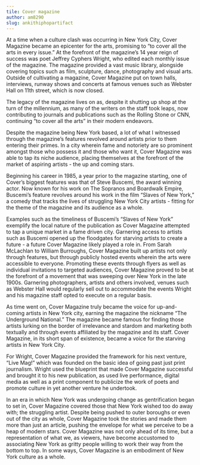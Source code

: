 ```yaml
---
tile: Cover magazine
author: am8290
slug: ankithiphopartifact
---
```


At a time when a culture clash was occurring in New York City, Cover Magazine became an epicenter for the arts, promising to “to cover all the arts in every issue.” At the forefront of the magazine’s 14 year reign of success was poet Jeffrey Cyphers Wright, who edited each monthly issue of the magazine. The magazine provided a vast music library, alongside covering topics such as film, sculpture, dance, photography and visual arts. Outside of cultivating a magazine, Cover Magazine put on town halls, interviews, runway shows and concerts at famous venues such as Webster Hall on 11th street, which is now closed.

The legacy of the magazine lives on as, despite it shutting up shop at the turn of the millennium, as many of the writers on the staff took leaps, now contributing to journals and publications such as the Rolling Stone or CNN, continuing “to cover all the arts” in their modern endeavors.

Despite the magazine being New York based, a lot of what I witnessed through the magazine’s features revolved around artists prior to them entering their primes. In a city wherein fame and notoriety are so prominent amongst those who possess it and those who want it, Cover Magazine was able to tap its niche audience, placing themselves at the forefront of the market of aspiring artists - the up and coming stars.

Beginning his career in 1985, a year prior to the magazine starting, one of Cover’s biggest features was that of Steve Buscemi, the award winning actor. Now known for his work on The Sopranos and Boardwalk Empire, Buscemi’s feature revolves around his work in the film “Slaves of New York,” a comedy that tracks the lives of struggling New York City artists - fitting for the theme of the magazine and its audience as a whole.

Examples such as the timeliness of Buscemi’s “Slaves of New York” exemplify the local nature of the publication as Cover Magazine attempted to tap a unique market in a fame driven city. Garnering access to artists such as Buscemi opened up the floodgates for starving artists to create a future - a future Cover Magazine likely played a role in. From Sarah McLachlan to William Burroughs, Cover Magazine built up artists not only through features, but through publicly hosted events wherein the arts were accessible to everyone. Promoting these events through flyers as well as individual invitations to targeted audiences, Cover Magazine proved to be at the forefront of a movement that was sweeping over New York in the late 1900s. Garnering photographers, artists and others involved, venues such as Webster Hall would regularly sell out to accommodate the events Wright and his magazine staff opted to execute on a regular basis.

As time went on, Cover Magazine truly became the voice for up-and-coming artists in New York city, earning the magazine the nickname “The Underground National.” The magazine became famous for finding those artists lurking on the border of irrelevance and stardom and marketing both textually and through events affiliated by the magazine and its staff. Cover Magazine, in its short span of existence, became a voice for the starving artists in New York City.

For Wright, Cover Magazine provided the framework for his next venture, “Live Mag!” which was founded on the basic idea of going past just print journalism. Wright used the blueprint that made Cover Magazine successful and brought it to his new publication, as used live performance, digital media as well as a print component to publicize the work of poets and promote culture in yet another venture he undertook.

In an era in which New York was undergoing change as gentrification began to set in, Cover Magazine covered those that New York wished too do away with; the struggling artist. Despite being pushed to outer boroughs or even out of the city as whole, Cover Magazine took the stories and made them more than just an article, pushing the envelope for what we perceive to be a heap of modern stars. Cover Magazine was not only ahead of its time, but a representation of what we, as viewers, have become accustomed to associating New York as gritty people willing to work their way from the bottom to top. In some ways, Cover Magazine is an embodiment of New York culture as a whole.
